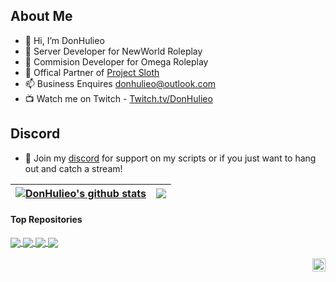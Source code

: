 ## About Me
- 👋 Hi, I’m DonHulieo
- 👀 Server Developer for NewWorld Roleplay
- 📝 Commision Developer for Omega Roleplay
- 🦥 Offical Partner of [Project Sloth](https://github.com/Project-Sloth)
- 📫 Business Enquires donhulieo@outlook.com
- 📺 Watch me on Twitch - [Twitch.tv/DonHulieo](https://www.twitch.tv/donhulieo)

## Discord

- 💬 Join my [discord](https://discord.gg/tVA58nbBuk) for support on my scripts or if you just want to hang out and catch a stream!

<a href="https://github.com/DonHulieo"><img align="center" src="https://github-readme-stats.vercel.app/api?username=donhulieo&show_icons=true&include_all_commits=true&theme=great-gatsby&hide_border=true" alt="DonHulieo's github stats" /></a> | <a href="https://github.com/DonHulieo"><img align="center" src="https://github-readme-stats.vercel.app/api/top-langs/?username=donhulieo&layout=compact&theme=great-gatsby&hide_border=true" /></a> |
| ------------- | ------------- |

#### Top Repositories


<a href="https://github.com/DonHulieo/don-forklift">
  <img align="center" src="https://github-readme-stats.vercel.app/api/pin/?username=donhulieo&repo=don-forklift&theme=great-gatsby" />
</a>
<a href="https://github.com/DonHulieo/don-jewelery">
  <img align="center" src="https://github-readme-stats.vercel.app/api/pin/?username=donhulieo&repo=don-jewelery&theme=great-gatsby" />
</a> 
<a href="https://github.com/DonHulieo/qb-weapons">
  <img align="center" src="https://github-readme-stats.vercel.app/api/pin/?username=donhulieo&repo=qb-weapons&theme=great-gatsby" />
</a>
<a href="https://github.com/DonHulieo/duff">
  <img align="center" src="https://github-readme-stats.vercel.app/api/pin/?username=donhulieo&repo=duff&theme=great-gatsby" />
</a>

<br />
<br />

<a href="https://twitter.com/DHulieo">
  <img align="right" alt="DonHulieo | Twitter" width="21px" src="https://raw.githubusercontent.com/anuraghazra/anuraghazra/master/assets/twitter.svg" />
</a>
